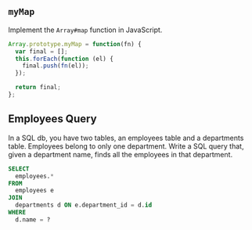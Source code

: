 ## `myMap`

Implement the `Array#map` function in JavaScript.

```js
Array.prototype.myMap = function(fn) {
  var final = [];
  this.forEach(function (el) {
    final.push(fn(el));
  });

  return final;
};
```

## Employees Query

In a SQL db, you have two tables, an employees table and a departments
table. Employees belong to only one department. Write a SQL query that,
given a department name, finds all the employees in that department.

```sql
SELECT
  employees.*
FROM
  employees e
JOIN
  departments d ON e.department_id = d.id
WHERE
  d.name = ?
```
